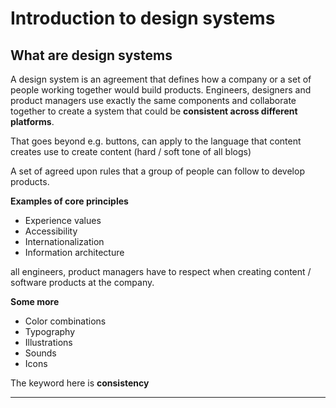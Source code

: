 # Introduction to design systems

## What are design systems

A design system is an agreement that defines how a company or a set of people working together would build products. Engineers, designers and product managers use exactly the same components and collaborate together to create a system that could be **consistent across different platforms**.

That goes beyond e.g. buttons, can apply to the language that content creates use to create content (hard / soft tone of all blogs)

A set of agreed upon rules that a group of people can follow to develop products.

**Examples of core principles**

- Experience values
- Accessibility
- Internationalization
- Information architecture

all engineers, product managers have to respect when creating content / software products at the company.

**Some more**

- Color combinations
- Typography
- Illustrations
- Sounds
- Icons

The keyword here is **consistency**

---
